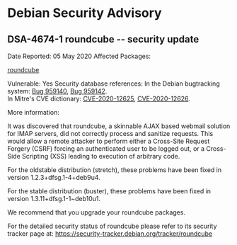 
Debian Security Advisory
========================


DSA-4674-1 roundcube -- security update
---------------------------------------



Date Reported:
05 May 2020
Affected Packages:

[roundcube](https://packages.debian.org/src:roundcube)

Vulnerable:
Yes
Security database references:
In the Debian bugtracking system: [Bug 959140](https://bugs.debian.org/cgi-bin/bugreport.cgi?bug=959140), [Bug 959142](https://bugs.debian.org/cgi-bin/bugreport.cgi?bug=959142).  
In Mitre's CVE dictionary: [CVE-2020-12625](https://security-tracker.debian.org/tracker/CVE-2020-12625), [CVE-2020-12626](https://security-tracker.debian.org/tracker/CVE-2020-12626).  

More information:

It was discovered that roundcube, a skinnable AJAX based webmail
solution for IMAP servers, did not correctly process and sanitize
requests. This would allow a remote attacker to perform either a
Cross-Site Request Forgery (CSRF) forcing an authenticated user to be
logged out, or a Cross-Side Scripting (XSS) leading to execution of
arbitrary code.


For the oldstable distribution (stretch), these problems have been fixed
in version 1.2.3+dfsg.1-4+deb9u4.


For the stable distribution (buster), these problems have been fixed in
version 1.3.11+dfsg.1-1~deb10u1.


We recommend that you upgrade your roundcube packages.


For the detailed security status of roundcube please refer to
its security tracker page at:
<https://security-tracker.debian.org/tracker/roundcube>





